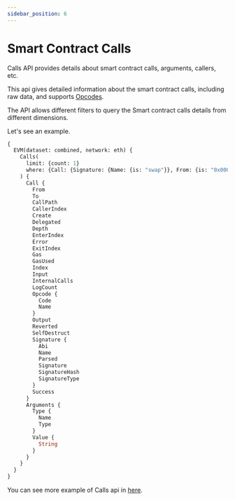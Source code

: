 ```yaml
---
sidebar_position: 6
---
```


# Smart Contract Calls

Calls API provides details about smart contract calls, arguments, callers, etc.

This api gives detailed information about the smart contract calls, including raw data, and supports [Opcodes](https://github.com/crytic/evm-opcodes).

The API allows different filters to query the Smart contract calls details from different dimensions. 

Let's see an example.


```graphql
{
  EVM(dataset: combined, network: eth) {
    Calls(
      limit: {count: 1}
      where: {Call: {Signature: {Name: {is: "swap"}}, From: {is: "0x000000000000084e91743124a982076c59f10084"}}}
    ) {
      Call {
        From
        To
        CallPath
        CallerIndex
        Create
        Delegated
        Depth
        EnterIndex
        Error
        ExitIndex
        Gas
        GasUsed
        Index
        Input
        InternalCalls
        LogCount
        Opcode {
          Code
          Name
        }
        Output
        Reverted
        SelfDestruct
        Signature {
          Abi
          Name
          Parsed
          Signature
          SignatureHash
          SignatureType
        }
        Success
      }
      Arguments {
        Type {
          Name
          Type
        }
        Value {
          String
        }
      }
    }
  }
}

```

You can see more example of Calls api in [here](docs/examples/calls/smartcontract.md).